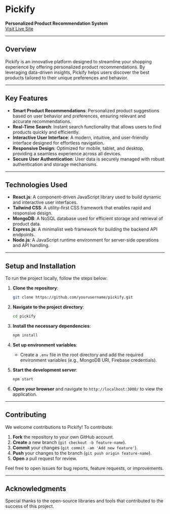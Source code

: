 # **Pickify**

**Personalized Product Recommendation System**  
[Visit Live Site](https://dazzling-horse-41d2d8.netlify.app)

---

## **Overview**

Pickify is an innovative platform designed to streamline your shopping experience by offering personalized product recommendations. By leveraging data-driven insights, Pickify helps users discover the best products tailored to their unique preferences and behavior.

---

## **Key Features**

- **Smart Product Recommendations**: Personalized product suggestions based on user behavior and preferences, ensuring relevant and accurate recommendations.
- **Real-Time Search**: Instant search functionality that allows users to find products quickly and efficiently.
- **Interactive User Interface**: A modern, intuitive, and user-friendly interface designed for effortless navigation.
- **Responsive Design**: Optimized for mobile, tablet, and desktop, providing a seamless experience across all devices.
- **Secure User Authentication**: User data is securely managed with robust authentication and storage mechanisms.

---

## **Technologies Used**

- **React.js**: A component-driven JavaScript library used to build dynamic and interactive user interfaces.
- **Tailwind CSS**: A utility-first CSS framework that enables rapid and responsive design.
- **MongoDB**: A NoSQL database used for efficient storage and retrieval of product data.
- **Express.js**: A minimalist web framework for building the backend API endpoints.
- **Node.js**: A JavaScript runtime environment for server-side operations and API handling.

---

## **Setup and Installation**

To run the project locally, follow the steps below:

1. **Clone the repository**:
    ```bash
    git clone https://github.com/yourusername/pickify.git
    ```

2. **Navigate to the project directory**:
    ```bash
    cd pickify
    ```

3. **Install the necessary dependencies**:
    ```bash
    npm install
    ```

4. **Set up environment variables**:
    - Create a `.env` file in the root directory and add the required environment variables (e.g., MongoDB URI, Firebase credentials).

5. **Start the development server**:
    ```bash
    npm start
    ```

6. **Open your browser** and navigate to `http://localhost:3000/` to view the application.

---

## **Contributing**

We welcome contributions to Pickify! To contribute:

1. **Fork** the repository to your own GitHub account.
2. **Create** a new branch (`git checkout -b feature-name`).
3. **Commit** your changes (`git commit -am 'Add new feature'`).
4. **Push** your changes to the branch (`git push origin feature-name`).
5. **Open** a pull request for review.

Feel free to open issues for bug reports, feature requests, or improvements.

---

## **Acknowledgments**

Special thanks to the open-source libraries and tools that contributed to the success of this project.

